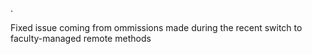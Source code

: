 .

Fixed issue coming from ommissions made during the recent switch to faculty-managed remote methods